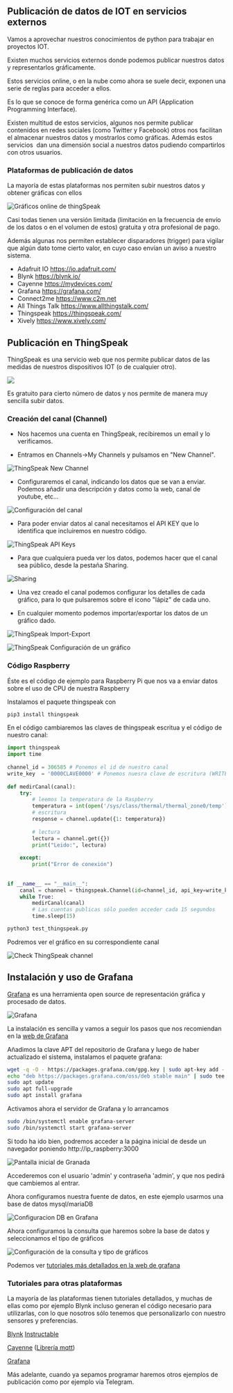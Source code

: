 ## Publicación de datos de IOT en servicios externos

Vamos a aprovechar nuestros conocimientos de python para trabajar en proyectos IOT.

Existen muchos servicios externos donde podemos publicar nuestros datos y representarlos gráficamente.

Estos servicios online, o en la nube como ahora se suele decir, exponen una serie de reglas para acceder a ellos.

Es lo que se conoce de forma genérica como un API (Application Programming Interface). 

Existen multitud de estos servicios, algunos nos permite publicar contenidos en redes sociales (como Twitter y Facebook) otros nos facilitan el almacenar nuestros datos y mostrarlos como gráficas. Además estos servicios  dan una dimensión social a nuestros datos pudiendo compartirlos con otros usuarios.


### Plataformas de publicación de datos

La mayoría de estas plataformas nos permiten subir nuestros datos y obtener gráficas con ellos

![Gráficos online de thingSpeak](./images/TS_ML_Cropped_Visulaization_11001.png)

Casi todas tienen una versión limitada (limitación en la frecuencia de envío de los datos o en el volumen de estos) gratuita y otra profesional de pago.

Además algunas nos permiten establecer disparadores (trigger) para vigilar que algún dato tome cierto valor, en cuyo caso envían un aviso a nuestro sistema.

* Adafruit IO https://io.adafruit.com/
* Blynk  https://blynk.io/
* Cayenne https://mydevices.com/ 
* Grafana https://grafana.com/
* Connect2me https://www.c2m.net
* All Things Talk https://www.allthingstalk.com/
* Thingspeak https://thingspeak.com/
* Xively https://www.xively.com/


## Publicación en ThingSpeak

ThingSpeak es una servicio web que nos permite publicar datos de las medidas de nuestros dispositivos IOT (o de cualquier otro).

![](./images/ThingSpeak1.png)

Es gratuito para cierto número de datos y nos permite de manera muy sencilla subir datos.

### Creación del canal (Channel)

* Nos hacemos una cuenta en ThingSpeak, recibiremos un email y lo verificamos.

* Entramos en Channels->My Channels y pulsamos en "New Channel".

![ThingSpeak New Channel](./images/ThingSpeakNewChannel.png)

* Configuraremos el canal, indicando los datos que se van a enviar. Podemos añadir una descripción y datos como la web, canal de youtube, etc...

![Configuración del canal](./images/ThingSpeakConfiguracionCanal.png)

* Para poder enviar datos al canal necesitamos el API KEY que lo identifica que incluiremos en nuestro código.

![ThingSpeak API Keys](./images/ThingSpeakAPIKeys.png)

* Para que cualquiera pueda ver los datos, podemos hacer que el canal sea público, desde la pestaña Sharing.

![Sharing](./images/ThingSpeakCanalPublico.png)

* Una vez creado el canal podemos configurar los detalles de cada gráfico, para lo que pulsaremos sobre el icono "lápiz" de cada uno.

* En cualquier momento podemos importar/exportar los datos de un gráfico dado.

![ThingSpeak Import-Export](./images/ThingSpeakImport-Export.png)

![ThingSpeak Configuración de un gráfico](./images/ThingSpeakConfiguracionGrafico.png)

### Código Raspberry 

Éste es el código de ejemplo para Raspberry Pi que nos va a enviar datos sobre el uso de CPU de nuestra Raspberry

Instalamos el paquete thingspeak con

```sh
pip3 install thingspeak
```

En el código cambiaremos las claves de thingspeak escritua y el código de nuestro canal:


```python
import thingspeak
import time
 
channel_id = 306585 # Ponemos el id de nuestro canal 
write_key  = '0000CLAVE0000' # Ponemos nuesra clave de escritura (WRITE API KEY)
 
def medirCanal(canal):
    try:
        # leemos la temperatura de la Raspberry 
        temperatura = int(open('/sys/class/thermal/thermal_zone0/temp').read()) / 1000.0 # para leer la temperatura
        # escritura
        response = channel.update({1: temperatura})
        
        # lectura
        lectura = channel.get({})
        print("Leido:", lectura)
        
    except:
        print("Error de conexión")
 
 
if __name__ == "__main__":
    canal = channel = thingspeak.Channel(id=channel_id, api_key=write_key)
    while True:
        medirCanal(canal)
        # Las cuentas publicas sólo pueden acceder cada 15 segundos
        time.sleep(15)
```

```sh
python3 test_thingspeak.py
```

Podremos ver el gráfico en su correspondiente canal

![Check ThingSpeak channel](./images/Check-ThingSpeak-site-for-Data-Logging.png)


## Instalación y uso de Grafana

[Grafana](https://grafana.com/) es una herramienta open source de representación gráfica y procesado de datos.

![Grafana](./images/redesign-dashboard_home.png)

La instalación es sencilla y vamos a seguir los pasos que nos recomiendan en la [web de Grafana](https://grafana.com/tutorials/install-grafana-on-raspberry-pi/#3)

Añadimos la clave APT del repositorio de Grafana y luego de haber actualizado el sistema, instalamos el paquete grafana:

```sh
wget -q -O - https://packages.grafana.com/gpg.key | sudo apt-key add -
echo "deb https://packages.grafana.com/oss/deb stable main" | sudo tee -a /etc/apt/sources.list.d/grafana.list
sudo apt update
sudo apt full-upgrade
sudo apt install grafana
```

Activamos ahora el servidor de Grafana y lo arrancamos

```sh
sudo /bin/systemctl enable grafana-server
sudo /bin/systemctl start grafana-server
```

Si todo ha ido bien, podremos acceder a la página inicial de desde un navegador poniendo http://ip_raspberry:3000

![Pantalla inicial de Granada](./images/inicioGrafana.png)

Accederemos con el usuario 'admin' y contraseña 'admin', y que nos pedirá que cambiemos al entrar.

Ahora configuramos nuestra fuente de datos, en este ejemplo usarmos una base de datos mysql/mariaDB

![Configuracion DB en Grafana](./images/ConfDBGrafana.png)

Ahora configuramos la consulta que haremos sobre la base de datos y seleccionamos el tipo de gráficos

![Configuración de la consulta y tipo de gráficos](./images/ConfiguracionPanel.png)

Podemos ver [tutoriales más detallados en la web de grafana](https://grafana.com/tutorials/)

### Tutoriales para otras plataformas

La mayoría de las plataformas tienen tutoriales detallados, y muchas de ellas como por ejemplo Blynk incluso generan el código necesario para utilizarlas, con lo que nosotros sólo tenemos que personalizarlo con nuestro sensores y preferencias.

[Blynk](https://blynk.io/en/getting-started) [Instructable](https://www.instructables.com/id/Blynk-JavaScript-in-20-minutes-Raspberry-Pi-Edison/)

[Cayenne](https://www.instructables.com/id/Platform-IoT-Cayenne-Mydevices-ESP8266-12E-NodeMCU/) ([Librería mqtt](https://github.com/myDevicesIoT/Cayenne-MQTT-ESP))

[Grafana](https://www.spainlabs.com/foros/tema-SpainLabsIoT2018-Grafana-Dashboard-Open-Source)

Más adelante, cuando ya sepamos programar haremos otros ejemplos de publicación como por ejemplo vía Telegram.

